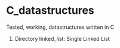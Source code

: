 # C_datastructures
Tested, working, datastructures written in C
1. Directory linked_list: Single Linked List    

